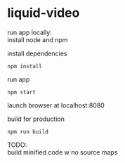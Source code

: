 # liquid-video  

run app locally:  
install node and npm  

install dependencies  
```
npm install
```

run app
```
npm start
```

launch browser at localhost:8080

build for production
```
npm run build
```

TODO:  
build minified code w no source maps
